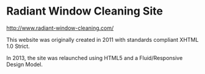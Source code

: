 # Radiant Window Cleaning Site #

http://www.radiant-window-cleaning.com/  

This website was originally created in 2011 with standards compliant XHTML 1.0 Strict.  

In 2013, the site was relaunched using HTML5 and a Fluid/Responsive Design Model.